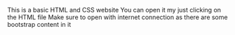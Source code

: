 This is a basic HTML and CSS website 
You can open it my just clicking on the HTML file
Make sure to open with internet connection as there are some bootstrap content in it
